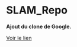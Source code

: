# SLAM_Repo

**Ajout du clone de Google.**

[Voir le lien](https://github.com/Magicred-1/SLAM_Repo/blob/master/index.html)
